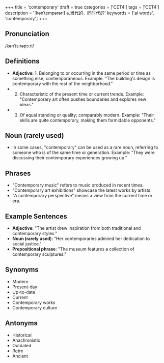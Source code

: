 +++
title = 'contemporary'
draft = true
categories = ['CET4']
tags = ['CET4']
description = '[kənˈtempərəri] a.当代的，同时代的'
keywords = ['ai words', 'contemporary']
+++

## Pronunciation
/kənˈtɜːrəpɔːri/

## Definitions
- **Adjective**: 1. Belonging to or occurring in the same period or time as something else; contemporaneous. Example: "The building's design is contemporary with the rest of the neighborhood."
- 2. Characteristic of the present time or current trends. Example: "Contemporary art often pushes boundaries and explores new ideas."
- 3. Of equal standing or quality; comparably modern. Example: "Their skills are quite contemporary, making them formidable opponents."

## Noun (rarely used)
- In some cases, "contemporary" can be used as a rare noun, referring to someone who is of the same time or generation. Example: "They were discussing their contemporary experiences growing up."

## Phrases
- "Contemporary music" refers to music produced in recent times.
- "Contemporary art exhibitions" showcase the latest works by artists.
- "A contemporary perspective" means a view from the current time or era.

## Example Sentences
- **Adjective**: "The artist drew inspiration from both traditional and contemporary styles."
- **Noun (rarely used)**: "Her contemporaries admired her dedication to social justice."
- **Prepositional phrase**: "The museum features a collection of contemporary sculptures."

## Synonyms
- Modern
- Present-day
- Up-to-date
- Current
- Contemporary works
- Contemporary culture

## Antonyms
- Historical
- Anachronistic
- Outdated
- Retro
- Ancient
